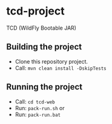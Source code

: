# tcd-project
TCD (WildFly Bootable JAR)

## Building the project

* Clone this repository project.
* Call: `mvn clean install -DskipTests`

## Running the project

* Call: `cd tcd-web`
* Run: `pack-run.sh` or
* Run: `pack-run.bat`
